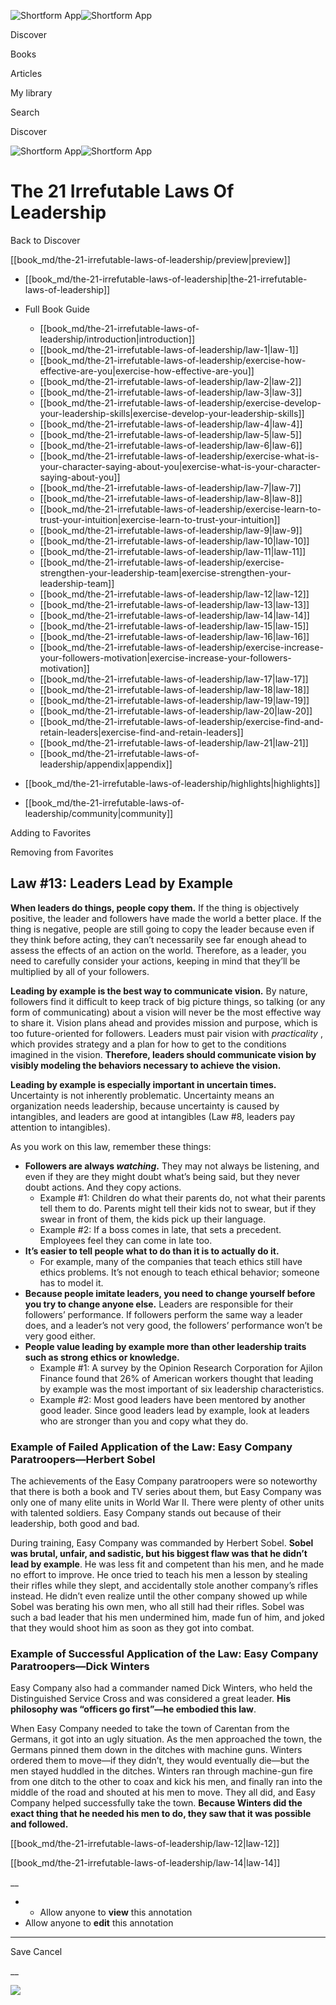 ![Shortform App](/img/logo.36a2399e.svg)![Shortform App](/img/logo-dark.70c1b072.svg)

Discover

Books

Articles

My library

Search

Discover

![Shortform App](/img/logo.36a2399e.svg)![Shortform App](/img/logo-dark.70c1b072.svg)

# The 21 Irrefutable Laws Of Leadership

Back to Discover

[[book_md/the-21-irrefutable-laws-of-leadership/preview|preview]]

  * [[book_md/the-21-irrefutable-laws-of-leadership|the-21-irrefutable-laws-of-leadership]]
  * Full Book Guide

    * [[book_md/the-21-irrefutable-laws-of-leadership/introduction|introduction]]
    * [[book_md/the-21-irrefutable-laws-of-leadership/law-1|law-1]]
    * [[book_md/the-21-irrefutable-laws-of-leadership/exercise-how-effective-are-you|exercise-how-effective-are-you]]
    * [[book_md/the-21-irrefutable-laws-of-leadership/law-2|law-2]]
    * [[book_md/the-21-irrefutable-laws-of-leadership/law-3|law-3]]
    * [[book_md/the-21-irrefutable-laws-of-leadership/exercise-develop-your-leadership-skills|exercise-develop-your-leadership-skills]]
    * [[book_md/the-21-irrefutable-laws-of-leadership/law-4|law-4]]
    * [[book_md/the-21-irrefutable-laws-of-leadership/law-5|law-5]]
    * [[book_md/the-21-irrefutable-laws-of-leadership/law-6|law-6]]
    * [[book_md/the-21-irrefutable-laws-of-leadership/exercise-what-is-your-character-saying-about-you|exercise-what-is-your-character-saying-about-you]]
    * [[book_md/the-21-irrefutable-laws-of-leadership/law-7|law-7]]
    * [[book_md/the-21-irrefutable-laws-of-leadership/law-8|law-8]]
    * [[book_md/the-21-irrefutable-laws-of-leadership/exercise-learn-to-trust-your-intuition|exercise-learn-to-trust-your-intuition]]
    * [[book_md/the-21-irrefutable-laws-of-leadership/law-9|law-9]]
    * [[book_md/the-21-irrefutable-laws-of-leadership/law-10|law-10]]
    * [[book_md/the-21-irrefutable-laws-of-leadership/law-11|law-11]]
    * [[book_md/the-21-irrefutable-laws-of-leadership/exercise-strengthen-your-leadership-team|exercise-strengthen-your-leadership-team]]
    * [[book_md/the-21-irrefutable-laws-of-leadership/law-12|law-12]]
    * [[book_md/the-21-irrefutable-laws-of-leadership/law-13|law-13]]
    * [[book_md/the-21-irrefutable-laws-of-leadership/law-14|law-14]]
    * [[book_md/the-21-irrefutable-laws-of-leadership/law-15|law-15]]
    * [[book_md/the-21-irrefutable-laws-of-leadership/law-16|law-16]]
    * [[book_md/the-21-irrefutable-laws-of-leadership/exercise-increase-your-followers-motivation|exercise-increase-your-followers-motivation]]
    * [[book_md/the-21-irrefutable-laws-of-leadership/law-17|law-17]]
    * [[book_md/the-21-irrefutable-laws-of-leadership/law-18|law-18]]
    * [[book_md/the-21-irrefutable-laws-of-leadership/law-19|law-19]]
    * [[book_md/the-21-irrefutable-laws-of-leadership/law-20|law-20]]
    * [[book_md/the-21-irrefutable-laws-of-leadership/exercise-find-and-retain-leaders|exercise-find-and-retain-leaders]]
    * [[book_md/the-21-irrefutable-laws-of-leadership/law-21|law-21]]
    * [[book_md/the-21-irrefutable-laws-of-leadership/appendix|appendix]]
  * [[book_md/the-21-irrefutable-laws-of-leadership/highlights|highlights]]
  * [[book_md/the-21-irrefutable-laws-of-leadership/community|community]]



Adding to Favorites 

Removing from Favorites 

## Law #13: Leaders Lead by Example

**When leaders do things, people copy them.** If the thing is objectively positive, the leader and followers have made the world a better place. If the thing is negative, people are still going to copy the leader because even if they think before acting, they can’t necessarily see far enough ahead to assess the effects of an action on the world. Therefore, as a leader, you need to carefully consider your actions, keeping in mind that they’ll be multiplied by all of your followers.

**Leading by example is the best way to communicate vision.** By nature, followers find it difficult to keep track of big picture things, so talking (or any form of communicating) about a vision will never be the most effective way to share it. Vision plans ahead and provides mission and purpose, which is too future-oriented for followers. Leaders must pair vision with _practicality_ , which provides strategy and a plan for how to get to the conditions imagined in the vision. **Therefore, leaders should communicate vision by visibly modeling the behaviors necessary to achieve the vision.**

**Leading by example is especially important in uncertain times.** Uncertainty is not inherently problematic. Uncertainty means an organization needs leadership, because uncertainty is caused by intangibles, and leaders are good at intangibles (Law #8, leaders pay attention to intangibles).

As you work on this law, remember these things:

  * **Followers are always _watching_.** They may not always be listening, and even if they are they might doubt what’s being said, but they never doubt actions. And they copy actions.
    * Example #1: Children do what their parents do, not what their parents tell them to do. Parents might tell their kids not to swear, but if they swear in front of them, the kids pick up their language.
    * Example #2: If a boss comes in late, that sets a precedent. Employees feel they can come in late too.
  * **It’s easier to tell people what to do than it is to actually do it.**
    * For example, many of the companies that teach ethics still have ethics problems. It’s not enough to teach ethical behavior; someone has to model it.
  * **Because people imitate leaders, you need to change yourself before you try to change anyone else.** Leaders are responsible for their followers’ performance. If followers perform the same way a leader does, and a leader’s not very good, the followers’ performance won’t be very good either.
  * **People value leading by example more than other leadership traits such as strong ethics or knowledge.**
    * Example #1: A survey by the Opinion Research Corporation for Ajilon Finance found that 26% of American workers thought that leading by example was the most important of six leadership characteristics.
    * Example #2: Most good leaders have been mentored by another good leader. Since good leaders lead by example, look at leaders who are stronger than you and copy what they do. 



### Example of Failed Application of the Law: Easy Company Paratroopers—Herbert Sobel

The achievements of the Easy Company paratroopers were so noteworthy that there is both a book and TV series about them, but Easy Company was only one of many elite units in World War II. There were plenty of other units with talented soldiers. Easy Company stands out because of their leadership, both good and bad.

During training, Easy Company was commanded by Herbert Sobel. **Sobel was brutal, unfair, and sadistic, but his biggest flaw was that he didn’t lead by example**. He was less fit and competent than his men, and he made no effort to improve. He once tried to teach his men a lesson by stealing their rifles while they slept, and accidentally stole another company’s rifles instead. He didn’t even realize until the other company showed up while Sobel was berating his own men, who all still had their rifles. Sobel was such a bad leader that his men undermined him, made fun of him, and joked that they would shoot him as soon as they got into combat.

### Example of Successful Application of the Law: Easy Company Paratroopers—Dick Winters

Easy Company also had a commander named Dick Winters, who held the Distinguished Service Cross and was considered a great leader. **His philosophy was “officers go first”—he embodied this law**.

When Easy Company needed to take the town of Carentan from the Germans, it got into an ugly situation. As the men approached the town, the Germans pinned them down in the ditches with machine guns. Winters ordered them to move—if they didn’t, they would eventually die—but the men stayed huddled in the ditches. Winters ran through machine-gun fire from one ditch to the other to coax and kick his men, and finally ran into the middle of the road and shouted at his men to move. They all did, and Easy Company helped successfully take the town. **Because Winters did the exact thing that he needed his men to do, they saw that it was possible and followed.**

[[book_md/the-21-irrefutable-laws-of-leadership/law-12|law-12]]

[[book_md/the-21-irrefutable-laws-of-leadership/law-14|law-14]]

__

  *   * Allow anyone to **view** this annotation
  * Allow anyone to **edit** this annotation



* * *

Save Cancel

__




![](https://bat.bing.com/action/0?ti=56018282&Ver=2&mid=083c6352-cb6f-497c-99ab-453825851e44&sid=f30c5e70639211ee87d33f0876d93783&vid=f30c9700639211eeb3a75d830392c94f&vids=0&msclkid=N&pi=0&lg=en-US&sw=800&sh=600&sc=24&nwd=1&tl=Shortform%20%7C%20The%2021%20Irrefutable%20Laws%20Of%20Leadership&p=https%3A%2F%2Fwww.shortform.com%2Fapp%2Fbook%2Fthe-21-irrefutable-laws-of-leadership%2Flaw-13&r=&lt=525&evt=pageLoad&sv=1&rn=94749)

